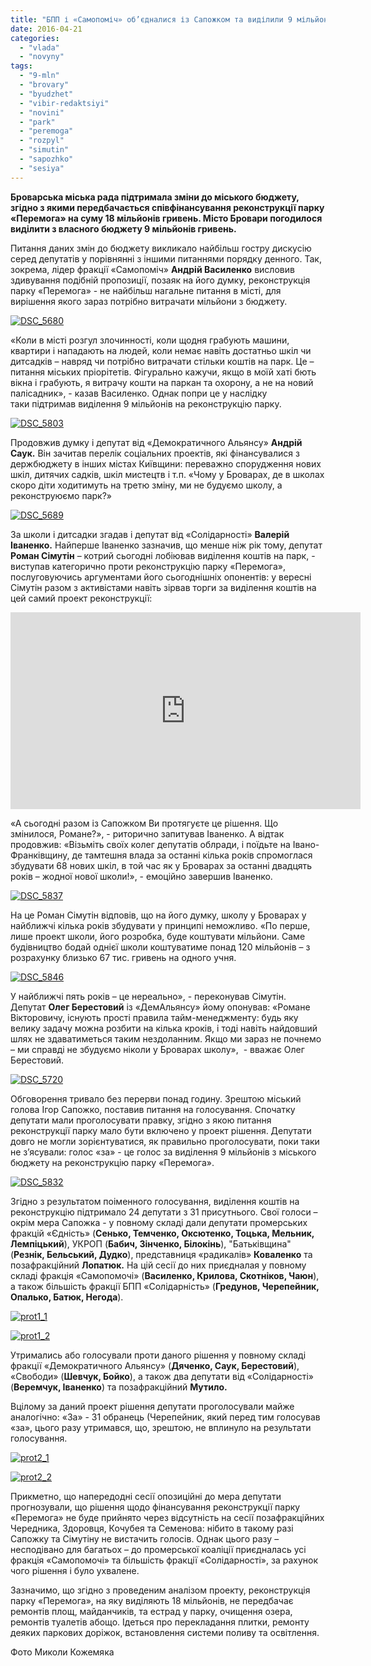 ```yaml
---
title: "БПП і «Самопоміч» об’єдналися із Сапожком та виділили 9 мільйонів на парк «Перемога»"
date: 2016-04-21
categories: 
  - "vlada"
  - "novyny"
tags: 
  - "9-mln"
  - "brovary"
  - "byudzhet"
  - "vibir-redaktsiyi"
  - "novini"
  - "park"
  - "peremoga"
  - "rozpyl"
  - "simutin"
  - "sapozhko"
  - "sesiya"
---
```


**Броварська міська рада підтримала зміни до міського бюджету, згідно з якими передбачається співфінансування реконструкції парку «Перемога» на суму 18 мільйонів гривень. Місто Бровари погодилося виділити з власного бюджету 9 мільйонів гривень.**

Питання даних змін до бюджету викликало найбільш гостру дискусію серед депутатів у порівнянні з іншими питаннями порядку денного. Так, зокрема, лідер фракції «Самопоміч» **Андрій Василенко** висловив здивування подібній пропозиції, позаяк на його думку, реконструкція парку «Перемога» - не найбільш нагальне питання в місті, для вирішення якого зараз потрібно витрачати мільйони з бюджету.

[![DSC_5680](https://mpz.brovary.org/wp-content/uploads/2016/04/DSC_5680.jpg)](https://mpz.brovary.org/wp-content/uploads/2016/04/DSC_5680.jpg)

«Коли в місті розгул злочинності, коли щодня грабують машини, квартири і нападають на людей, коли немає навіть достатньо шкіл чи дитсадків – навряд чи потрібно витрачати стільки коштів на парк. Це – питання міських пріорітетів. Фігурально кажучи, якщо в моїй хаті бють вікна і грабують, я витрачу кошти на паркан та охорону, а не на новий палісадник», - казав Василенко. Однак попри це у наслідку таки підтримав виділення 9 мільйонів на реконструкцію парку.

[![DSC_5803](https://mpz.brovary.org/wp-content/uploads/2016/04/DSC_5803.jpg)](https://mpz.brovary.org/wp-content/uploads/2016/04/DSC_5803.jpg)

Продовжив думку і депутат від «Демократичного Альянсу» **Андрій Саук.** Він зачитав перелік соціальних проектів, які фінансувалися з держбюджету в інших містах Київщини: переважно спорудження нових шкіл, дитячих садків, шкіл мистецтв і т.п. «Чому у Броварах, де в школах скоро діти ходитимуть на третю зміну, ми не будуємо школу, а реконструюємо парк?»

[![DSC_5689](https://mpz.brovary.org/wp-content/uploads/2016/04/DSC_5689.jpg)](https://mpz.brovary.org/wp-content/uploads/2016/04/DSC_5689.jpg)

За школи і дитсадки згадав і депутат від «Солідарності» **Валерій Іваненко.** Найперше Іваненко зазначив, що менше ніж рік тому, депутат **Роман Сімутін** – котрий сьогодні лобіював виділення коштів на парк, - виступав категорично проти реконструкцію парку «Перемога», послуговуючись аргументами його сьогоднішніх опонентів: у вересні Сімутін разом з активістами навіть зірвав торги за виділення коштів на цей самий проект реконструкції:

<iframe src="https://www.youtube.com/embed/H6uKmefXq0o" width="560" height="315" frameborder="0" allowfullscreen="allowfullscreen"></iframe>

«А сьогодні разом із Сапожком Ви протягуєте це рішення. Що змінилося, Романе?», - риторично запитував Іваненко. А відтак продовжив: «Візьміть своїх колег депутатів облради, і поїдьте на Івано-Франківщину, де тамтешня влада за останні кілька років спромоглася збудувати 68 нових шкіл, в той час як у Броварах за останні двадцять років – жодної нової школи!», - емоційно завершив Іваненко.

[![DSC_5837](https://mpz.brovary.org/wp-content/uploads/2016/04/DSC_5837.jpg)](https://mpz.brovary.org/wp-content/uploads/2016/04/DSC_5837.jpg)

На це Роман Сімутін відповів, що на його думку, школу у Броварах у найближчі кілька років збудувати у принципі неможливо. «По перше, лише проект школи, його розробка, буде коштувати мільйони. Саме будівництво бодай однієї школи коштуватиме понад 120 мільйонів – з розрахунку близько 67 тис. гривень на одного учня.

[![DSC_5846](https://mpz.brovary.org/wp-content/uploads/2016/04/DSC_5846.jpg)](https://mpz.brovary.org/wp-content/uploads/2016/04/DSC_5846.jpg)

У найближчі пять років – це нереально», - переконував Сімутін. Депутат **Олег Берестовий** із «ДемАльянсу» йому опонував: «Романе Вікторовичу, існують прості правила тайм-менеджменту: будь яку велику задачу можна розбити на кілька кроків, і тоді навіть найдовший шлях не здаватиметься таким нездоланним. Якщо ми зараз не почнемо – ми справді не збудуємо ніколи у Броварах школу»,  - вважає Олег Берестовий.

[![DSC_5720](https://mpz.brovary.org/wp-content/uploads/2016/04/DSC_5720.jpg)](https://mpz.brovary.org/wp-content/uploads/2016/04/DSC_5720.jpg)

Обговорення тривало без перерви понад годину. Зрештою міський голова Ігор Сапожко, поставив питання на голосування. Спочатку депутати мали проголосувати правку, згідно з якою питання реконструкції парку мало бути включено у проект рішення. Депутати довго не могли зорієнтуватися, як правильно проголосувати, поки таки не з’ясували: голос «за» - це голос за виділення 9 мільйонів з міського бюджету на реконструкцію парку «Перемога».

[![DSC_5832](https://mpz.brovary.org/wp-content/uploads/2016/04/DSC_5832.jpg)](https://mpz.brovary.org/wp-content/uploads/2016/04/DSC_5832.jpg)

Згідно з результатом поіменного голосування, виділення коштів на реконструкцію підтримало 24 депутати з 31 присутнього. Свої голоси – окрім мера Сапожка - у повному складі дали депутати промерських фракцій «Єдність» (**Сенько, Темченко, Оксютенко, Тоцька, Мельник, Лемпіцький**), УКРОП (**Бабич, Зінченко, Білокінь**), "Батьківщина" (**Резнік, Бельський, Дудко**), представниця «радикалів» **Коваленко** та позафракційний **Лопатюк.** На цій сесії до них приєдналая у повному складі фракція «Самопомочі» (**Василенко, Крилова, Скотніков, Чаюн**), а також більшість фракції БПП «Солідарність» (**Гредунов, Черепейник, Опалько, Батюк, Негода**).

[![prot1_1](https://mpz.brovary.org/wp-content/uploads/2016/04/prot1_1.jpg)](https://mpz.brovary.org/wp-content/uploads/2016/04/prot1_1.jpg)

[![prot1_2](https://mpz.brovary.org/wp-content/uploads/2016/04/prot1_2.jpg)](https://mpz.brovary.org/wp-content/uploads/2016/04/prot1_2.jpg)

Утримались або голосували проти даного рішення у повному складі фракції «Демократичного Альянсу» (**Дяченко, Саук, Берестовий**), «Свободи» (**Шевчук, Бойко**), а також два депутати від «Солідарності» (**Веремчук, Іваненко**) та позафракційний **Мутило.**

Вцілому за даний проект рішення депутати проголосували майже аналогічно: «За» - 31 обранець (Черепейник, який перед тим голосував «за», цього разу утримався, що, зрештою, не вплинуло на результати голосування.

[![prot2_1](https://mpz.brovary.org/wp-content/uploads/2016/04/prot2_1.jpg)](https://mpz.brovary.org/wp-content/uploads/2016/04/prot2_1.jpg)

[![prot2_2](https://mpz.brovary.org/wp-content/uploads/2016/04/prot2_2.jpg)](https://mpz.brovary.org/wp-content/uploads/2016/04/prot2_2.jpg)

Прикметно, що напередодні сесії опозиційні до мера депутати прогнозували, що рішення щодо фінансування реконструкції парку «Перемога» не буде прийнято через відсутність на сесії позафракційних Чередника, Здоровця, Кочубея та Семенова: нібито в такому разі Сапожку та Сімутіну не вистачить голосів. Однак цього разу – несподівано для багатьох – до промерської коаліції приєдналась усі фракція «Самопомочі» та більшість фракції «Солідарності», за рахунок чого рішення і було ухвалене.

Зазначимо, що згідно з проведеним аналізом проекту, реконструкція парку «Перемога», на яку виділяють 18 мільйонів, не передбачає ремонтів площ, майданчиків, та естрад у парку, очищення озера, ремонтів туалетів абощо. Ідеться про перекладання плитки, ремонту деяких паркових доріжок, встановлення системи поливу та освітлення.

Фото Миколи Кожемяка
